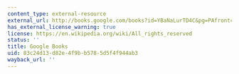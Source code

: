 ```yaml
---
content_type: external-resource
external_url: http://books.google.com/books?id=YBaNaLurTD4C&pg=PAfrontcover
has_external_license_warning: true
license: https://en.wikipedia.org/wiki/All_rights_reserved
status: ''
title: Google Books
uid: 83c24d13-d82e-4f9b-b578-5d5f4f944ab3
wayback_url: ''
---
```

